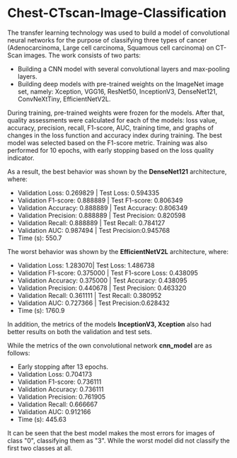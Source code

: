 # Chest-CTscan-Image-Classification

The transfer learning technology was used to build a model of convolutional neural networks for the purpose of classifying three types of cancer (Adenocarcinoma, Large cell carcinoma, Squamous cell carcinoma) on CT-Scan images.
The work consists of two parts:
* Building a CNN model with several convolutional layers and max-pooling layers.
* Building deep models with pre-trained weights on the ImageNet image set, namely: Xception, VGG16, ResNet50, InceptionV3, DenseNet121, ConvNeXtTiny, EfficientNetV2L.

During training, pre-trained weights were frozen for the models. After that, quality assessments were calculated for each of the models: loss value, accuracy, precision, recall, F1-score, AUC, training time, and graphs of changes in the loss function and accuracy index during training. The best model was selected based on the F1-score metric. Training was also performed for 10 epochs, with early stopping based on the loss quality indicator.

As a result, the best behavior was shown by the **DenseNet121** architecture, where:
* Validation Loss: 0.269829 | Test Loss: 0.594335
* Validation F1-score: 0.888889 | Test F1-score: 0.806349
* Validation Accuracy: 0.888889 | Test Accuracy: 0.806349
* Validation Precision: 0.888889 | Test Precision: 0.820598
* Validation Recall: 0.888889 | Test Recall: 0.784127
* Validation AUC: 0.987494 | Test Precision:0.945768
* Time (s): 550.7

The worst behavior was shown by the **EfficientNetV2L** architecture, where:
* Validation Loss: 1.283070| Test Loss: 1.486738
* Validation F1-score: 0.375000 | Test F1-score Loss: 0.438095
* Validation Accuracy: 0.375000 | Test Accuracy: 0.438095
* Validation Precision: 0.440678 | Test Precision: 0.463320
* Validation Recall: 0.361111 | Test Recall: 0.380952
* Validation AUC: 0.727366 | Test Precision:0.628432
* Time (s): 1760.9

In addition, the metrics of the models **InceptionV3, Xception** also had better results on both the validation and test sets.

While the metrics of the own convolutional network **cnn_model** are as follows:
* Early stopping after 13 epochs.
* Validation Loss: 0.704173
* Validation F1-score: 0.736111
* Validation Accuracy: 0.736111
* Validation Precision: 0.761905
* Validation Recall: 0.666667
* Validation AUC: 0.912166
* Time (s): 445.63

It can be seen that the best model makes the most errors for images of class "0", classifying them as "3". While the worst model did not classify the first two classes at all.
